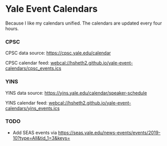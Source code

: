 # Yale Event Calendars

Because I like my calendars unified.
The calendars are updated every four hours.

### CPSC
CPSC data source: https://cpsc.yale.edu/calendar

CPSC calendar feed: [webcal://hsheth2.github.io/yale-event-calendars/cpsc_events.ics](webcal://hsheth2.github.io/yale-event-calendars/cpsc_events.ics)

### YINS
YINS data source: https://yins.yale.edu/calendar/speaker-schedule

YINS calendar feed: [webcal://hsheth2.github.io/yale-event-calendars/yins_events.ics](webcal://hsheth2.github.io/yale-event-calendars/yins_events.ics)

### TODO
- Add SEAS events via https://seas.yale.edu/news-events/events/2019-10?type=All&tid_1=3&keys=
